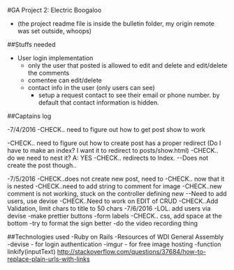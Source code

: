 #GA Project 2: Electric Boogaloo
- (the project readme file is inside the bulletin folder, my origin remote was set outside, whoops)

##Stuffs needed
- User login implementation
  - only the user that posted is allowed to edit and delete and edit/delete the comments
  - comentee can edit/delete
  - contact info in the user (only users can see)
    - setup a request contact to see their email or phone number. by default that contact information is hidden.

##Captains log

-7/4/2016
 -CHECK.. need to figure out how to get post show to work

 -CHECK.. need to figure out how to create post has a proper redirect (Do I have to make an index? I want it to redirect to posts/show.html)
    -CHECK..  do we need to nest it? A: YES
    -CHECK.. redirects to Index.
    --Does not create the post though..

-7/5/2016
     -CHECK..does not create new post, need to -CHECK.. now that it is nested
     -CHECK..need to add string to comment for image
     -CHECK..new comment is not working, stuck on the controller defining new
     --Need to add users, use devise
     -CHECK..Need to work on EDIT of CRUD
     -CHECK..Add Validation, limit chars to title to 50 chars
-7/6/2016
   -LOL. add users via devise
   -make prettier buttons
   -form labels
   -CHECK.. css, add space at the bottom
   -try to format the sign better
   -do the video recording thing


##Technologies used
-Ruby on Rails
-Resources of WDI General Assembly
-devise - for login authentication
-imgur - for free image hosting
-function linkify(inputText) http://stackoverflow.com/questions/37684/how-to-replace-plain-urls-with-links

